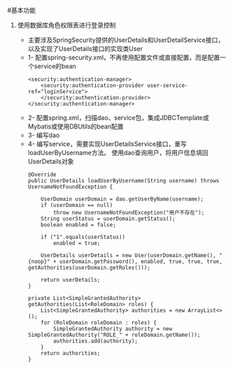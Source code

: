 #基本功能
1. 使用数据库角色权限表进行登录控制

    * 主要涉及SpringSecurity提供的UserDetails和UserDetailService接口，以及实现了UserDetails接口的实现类User
    * 1-    配置spring-security.xml，不再使用配置文件或直接配置，而是配置一个service的bean
        ```
        <security:authentication-manager>
            <security:authentication-provider user-service-ref="loginService">
            </security:authentication-provider>
        </security:authentication-manager>
        ```
    * 2-    配置spring.xml，扫描dao、service包，集成JDBCTemplate或Mybatis或使用DBUtils的bean配置
    * 3-    编写dao
    * 4-    编写service，需要实现UserDetailsService接口，重写loadUserByUsername方法。
            使用dao查询用户，将用户信息填回UserDetails对象
        ```
        @Override
        public UserDetails loadUserByUsername(String username) throws UsernameNotFoundException {
    
            UserDomain userDomain = dao.getUserByName(username);
            if (userDomain == null)
                throw new UsernameNotFoundException("用户不存在");
            String userStatus = userDomain.getStatus();
            boolean enabled = false;
    
            if ("1".equals(userStatus))
                enabled = true;
    
            UserDetails userDetails = new User(userDomain.getName(), "{noop}" + userDomain.getPassword(), enabled, true, true, true, getAuthorities(userDomain.getRoles()));
    
            return userDetails;
        }
    
        private List<SimpleGrantedAuthority> getAuthorities(List<RoleDomain> roles) {
            List<SimpleGrantedAuthority> authorities = new ArrayList<>();
            for (RoleDomain roleDomain : roles) {
                SimpleGrantedAuthority authority = new SimpleGrantedAuthority("ROLE_" + roleDomain.getName());
                authorities.add(authority);
            }
            return authorities;
        }
      ```